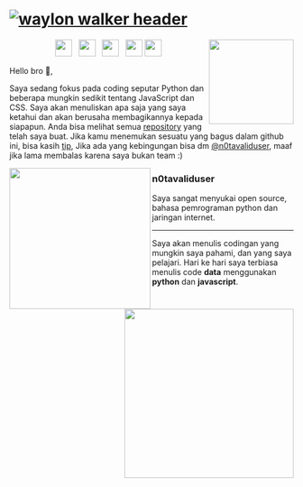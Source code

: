 # [![waylon walker header](https://github.com/n0tavaliduser/Images/blob/main/README%20PROFIL/Untitled(1).jpg)](https://github.com/n0tavaliduser)

<p>
  <img width="150" align='right' src="https://github.com/n0tavaliduser/Images/blob/main/README%20PROFIL/Untitled(2).jpg">
</p>

<p align='center'>
<a href="#"><img height="30" src="https://raw.githubusercontent.com/WaylonWalker/WaylonWalker/main/icon/dev.png"></a>&nbsp;&nbsp;
<a href="https://twitter.com/n0tavaliduser"><img height="30" src="https://github.com/WaylonWalker/WaylonWalker/blob/main/icon/twitter.png?raw=true"></a>&nbsp;&nbsp;
<a href="https://www.instagram.com/n0tavaliduser/"><img height="30" src="https://github.com/WaylonWalker/WaylonWalker/blob/main/icon/instagram.jpg?raw=true"></a>&nbsp;&nbsp;
<a href="#"><img height="30" src="https://github.com/WaylonWalker/WaylonWalker/blob/main/icon/by-me-a-coffee.png?raw=true"></a>
<a href="https://www.linkedin.com/in/na-vu-14ab75200/"><img height="30" src="https://github.com/WaylonWalker/WaylonWalker/blob/main/icon/linkedin.png?raw=true"></a>
</p>




Hello bro 👋,

Saya sedang fokus pada coding seputar Python dan beberapa mungkin sedikit tentang JavaScript dan CSS.  Saya akan menuliskan apa saja yang saya ketahui dan akan berusaha membagikannya kepada siapapun.  Anda bisa melihat semua <a href="https://github.com/n0tavaliduser?tab=repositories">repository</a> yang telah saya buat.  Jika kamu menemukan sesuatu yang bagus dalam github ini, bisa kasih [tip](https://www.buymeacoffee.com/), Jika ada yang kebingungan bisa dm [@n0tavaliduser](https://www.instagram.com/n0tavaliduser/), maaf jika lama membalas karena saya bukan team :)

 <p>
  <img width="250" align='left' src="https://github.com/WaylonWalker/WaylonWalker/blob/main/icon/hacktoberfest.png?raw=true">
</p>
 
### n0tavaliduser

Saya sangat menyukai open source, bahasa pemrograman python dan jaringan internet. 

 ---

<p>
  <a href="https://waylonwalker.com/latest"><img width="300" align='right' src="https://waylonwalker.com/latest.png?raw=true"></a>
</p>

Saya akan menulis codingan yang mungkin saya pahami, dan yang saya pelajari. Hari ke hari saya terbiasa menulis code **data** menggunakan **python** dan **javascript**. 
